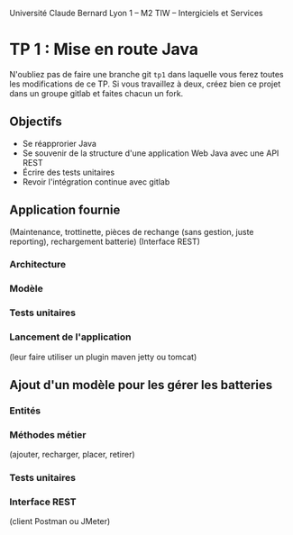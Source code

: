 Université Claude Bernard Lyon 1 – M2 TIW – Intergiciels et Services

# TP 1 : Mise en route Java

N'oubliez pas de faire une branche git `tp1` dans laquelle vous ferez toutes les modifications de ce TP.
Si vous travaillez à deux, créez bien ce projet dans un groupe gitlab et faites chacun un fork.

## Objectifs

- Se réapprorier Java
- Se souvenir de la structure d'une application Web Java avec une API REST
- Écrire des tests unitaires
- Revoir l'intégration continue avec gitlab

## Application fournie

(Maintenance, trottinette, pièces de rechange (sans gestion, juste reporting), rechargement batterie)
(Interface REST)

### Architecture

### Modèle

### Tests unitaires

### Lancement de l'application

(leur faire utiliser un plugin maven jetty ou tomcat)

## Ajout d'un modèle pour les gérer les batteries

### Entités

### Méthodes métier

(ajouter, recharger, placer, retirer)

### Tests unitaires

### Interface REST

(client Postman ou JMeter)